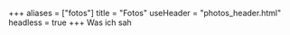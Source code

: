+++
aliases = ["fotos"]
title = "Fotos"
useHeader = "photos_header.html"
headless = true
+++
Was ich sah